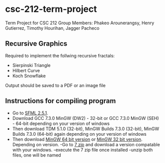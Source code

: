 # csc-212-term-project
Term Project for CSC 212
Group Members: Phakeo Arounerangsy, Henry Gutierrez, Timothy Hourihan, Jagger Pacheco

## Recursive Graphics

Required to implement the follwing recursive fractals:
- Sierpinski Triangle
- Hilbert Curve
- Koch Snowflake

Output should be saved to a PDF or an image file 

## Instructions for compiling program
- Go to [SFML 2.5.1](https://www.sfml-dev.org/download/sfml/2.5.1/).
- Download GCC 7.3.0 MinGW (DW2) - 32-bit or GCC 7.3.0 MinGW (SEH) - 64-bit depending on your version of windows
- Then download TDM 5.1.0 (32-bit), MinGW Builds 7.3.0 (32-bit), MinGW Builds 7.3.0 (64-bit) again depending on your version of windows
- Then download [MinGW 64 bit version](https://sourceforge.net/projects/mingw-w64/files/Toolchains%20targetting%20Win64/Personal%20Builds/mingw-builds/7.3.0/threads-posix/seh/x86_64-7.3.0-release-posix-seh-rt_v5-rev0.7z/download) or  [MinGW 32 bit version](https://sourceforge.net/projects/mingw-w64/files/Toolchains%20targetting%20Win32/Personal%20Builds/mingw-builds/7.3.0/threads-posix/dwarf/i686-7.3.0-release-posix-dwarf-rt_v5-rev0.7z/download). Depending on version.
-Go to [7 zip]( https://www.7-zip.org/download.html) and download a version compatable with your windows.
-execute the 7 zip file once installed
-unzip both files, one will be named 
